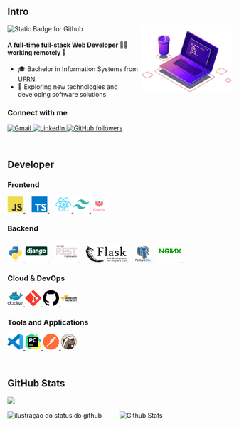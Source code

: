 ## Intro

<img src="./images/computer-illustration.png" alt="Ilustração de um Computador e Café" min-width="40%" max-width="40%" width="40%" align="right">

<img src="https://img.shields.io/static/v1?label=&message=I'm Willamy Domingos&color=f8efd4&style=for-the-badge" alt="Static Badge for Github">

#### A full-time full-stack Web Developer 👨‍💻 working remotely 🚀

- 🎓 Bachelor in Information Systems from UFRN.
- 🤔 Exploring new technologies and developing software solutions.

### Connect with me

<p align="left">
  <a href="mailto:willamy.wlp@gmail.com" title="willamy.wlp@gmail.com">
    <img src="https://img.shields.io/badge/-Gmail-FF0000?style=square&labelColor=FF0000&logo=gmail&logoColor=white&link=willamy.wlp@gmail.com" alt="Gmail"/>
  </a>
  <a href="https://www.linkedin.com/in/willa-my/" title="willa-my">
    <img src="https://img.shields.io/badge/-Linkedin-0e76a8?style=square&logo=Linkedin&logoColor=white&link=https://www.linkedin.com/in/willa-my/" alt="LinkedIn"/>
  </a>
  <a href="https://github.com/willamylp" title="willamylp">
    <img alt="GitHub followers" src="https://img.shields.io/github/followers/willamylp?label=follow&style=social">
  </a>
</p>

<br>

## Developer

### Frontend
<p align="left">
  <a href="https://www.javascript.com" target="_blank" rel="noreferrer">
    <img src="./assets/frontend/javascript.svg" width="36" height="36" alt="JavaScript" />
  </a>⠀
  <a href="https://www.typescriptlang.org/" target="_blank" rel="noreferrer">
    <img src="./assets/frontend/typescript.svg" width="36" height="36" alt="TypeScript" />
  </a>⠀
  <a href="https://reactjs.org/" target="_blank" rel="noreferrer">
    <img src="./assets/frontend/reactjs.svg" width="36" height="36" alt="ReactJS" />
  </a>
  <a href="https://www.tailwindcss.com/" target="_blank" rel="noreferrer">
    <img src="./assets/frontend/tailwindcss.svg" width="36" height="36" alt="TailwindCSS" />
  </a>
  <a href="https://www.chartjs.org" target="_blank" rel="noreferrer">
    <img src="./assets/frontend/chartjs.svg" width="36" height="36" alt="ChartJS" />
  </a>
</p>

### Backend
<p align="left">
  <a href="https://www.python.org/" target="_blank" rel="noreferrer">
    <img src="./assets/backend/python.svg" width="36" height="36" alt="Python" />
  </a>
  <a href="https://www.djangoproject.com/" target="_blank" rel="noreferrer">
    <img src="./assets/backend/django.svg" height="50" alt="Python Django" />
  </a>⠀
  <a href="https://www.django-rest-framework.org" target="_blank" rel="noreferrer">
    <img src="./assets/backend/django-rest.svg" height="50" alt="Django Rest Framework" />
  </a>⠀
  <a href="https://flask.palletsprojects.com/" target="_blank" rel="noreferrer">
    <img src="./assets/backend/flask.svg" height="36" alt="Flask" />
  </a>⠀
  <a href="https://www.postgresql.org/" target="_blank" rel="noreferrer">
    <img src="./assets/backend/postgresql.svg" width="36" height="36" alt="PostgreSQL" />
  </a>⠀
  <a href="https://www.nginx.com/" target="_blank" rel="noreferrer">
    <img src="./assets/backend/nginx.svg" height="50" alt="Nginx" />
  </a>⠀
</p>

### Cloud & DevOps
<p align="left">
  <a href="https://www.docker.com/" target="_blank" rel="noreferrer">
    <img src="./assets/cloud_devops/docker.svg" width="36" height="36" alt="Docker" />
  </a>
  <a href="https://git-scm.com" target="_blank" rel="noreferrer">
    <img src="./assets/cloud_devops/git-scm.svg" width="36" height="36" alt="Git" />
  </a>
  <a href="https://github.com/" target="_blank" rel="noreferrer">
    <img src="./assets/cloud_devops/github.svg" width="36" height="36" alt="GitHub" />
  </a>
  <a href="https://aws.amazon.com/" target="_blank" rel="noreferrer">
    <img src="./assets/cloud_devops/aws.svg" width="36" height="36" alt="AWS" />
  </a>
</p>

### Tools and Applications
<p align="left">
  <a href="https://code.visualstudio.com" target="_blank" rel="noreferrer">
    <img src="./assets/tools/vscode.svg" width="36" height="36" alt="VSCode" />
  </a>
  <a href="https://www.jetbrains.com/pt-br/pycharm/" target="_blank" rel="noreferrer">
    <img src="./assets/tools/PyCharm.svg" width="36" height="36" alt="PyCharm" />
  </a>
  <a href="https://www.postman.com" target="_blank" rel="noreferrer">
    <img src="./assets/tools/postman.svg" width="36" height="36" alt="Postman" />
  </a>
  <a href="https://dbeaver.io" target="_blank" rel="noreferrer">
    <img src="./assets/tools/DBeaver.svg" width="36" height="36" alt="DBeaver" />
  </a>
</p>

<br>

## GitHub Stats
<p align="left">
  <img src="https://komarev.com/ghpvc/?username=willamylp&&style=square" />
  
  <img
    align="left"
    width="50%"
    src="https://github-readme-stats.vercel.app/api?username=willamylp&show_icons=true&title_color=783c00&text_color=af552e&icon_color=783c00&bg_color=f8efd4&cache_seconds=2300"
    alt="ilustração do status do github"
  />
  <img
    align="left"
    width="38%"
    src="https://github-readme-stats.vercel.app/api/top-langs/?username=willamylp&title_color=783c00&text_color=af552e&icon_color=783c00&bg_color=f8efd4&hide_border=false&include_all_commits=true&count_private=true&layout=compact"
    alt="Github Stats"
  />
</p>
